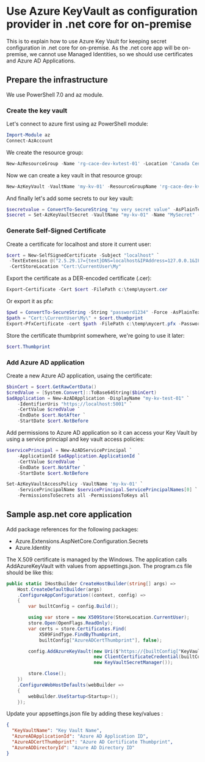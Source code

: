 # Use Azure KeyVault as configuration provider in .net core for on-premise
This is to explain how to use Azure Key Vault for keeping secret configuration in .net core for on-premise.
As the .net core app will be on-premise, we cannot use Managed Identities, so we should use certificates and Azure AD Applications.

## Prepare the infrastructure
We use PowerShell 7.0 and az module.
### Create the key vault
Let's connect to azure first using az PowerShell module:
``` powershell
Import-Module az
Connect-AzAccount
```
We create the resource group:
``` powershell
New-AzResourceGroup -Name 'rg-cace-dev-kvtest-01' -Location 'Canada Central'
```
Now we can create a key vault in that resource group:
``` powershell
New-AzKeyVault -VaultName 'my-kv-01' -ResourceGroupName 'rg-cace-dev-kvtest-01' -Location 'Canada Central'
```
And finally let's add some secrets to our key vault:
``` powershell
$secretvalue = ConvertTo-SecureString "my very secret value" -AsPlainText -Force
$secret = Set-AzKeyVaultSecret -VaultName "my-kv-01" -Name "MySecret" -SecretValue $secretvalue
```

### Generate Self-Signed Certificate
Create a certificate for localhost and store it current user:
``` powershell
$cert = New-SelfSignedCertificate -Subject "localhost" `
 -TextExtension @("2.5.29.17={text}DNS=localhost&IPAddress=127.0.0.1&IPAddress=::1") `
 -CertStoreLocation "Cert:\CurrentUser\My"
```
Export the certificate as a DER-encoded certificate (.cer):
``` powershell
Export-Certificate -Cert $cert -FilePath c:\temp\mycert.cer
```
Or export it as pfx:
``` powershell
$pwd = ConvertTo-SecureString -String "password1234" -Force -AsPlainText
$path = "Cert:\CurrentUser\My\" + $cert.thumbprint
Export-PfxCertificate -cert $path -FilePath c:\temp\mycert.pfx -Password $pwd
```
Store the certificate thumbprint somewhere, we're going to use it later:
``` powershell
$cert.Thumbprint
```
### Add Azure AD application
Create a new Azure AD application, usaing the certificate:
``` powershell
$binCert = $cert.GetRawCertData() 
$credValue = [System.Convert]::ToBase64String($binCert)
$adApplication = New-AzADApplication -DisplayName "my-kv-test-01" `
    -IdentifierUris "https://localhost:5001" `
    -CertValue $credValue `
    -EndDate $cert.NotAfter `
    -StartDate $cert.NotBefore
```
Add permissions to Azure AD application so it can access your Key Vault by using a service princiapl and key vault access policies:
``` powershell
$servicePrincipal = New-AzADServicePrincipal `
    -ApplicationId $adApplication.ApplicationId `
    -CertValue $credValue `
    -EndDate $cert.NotAfter `
    -StartDate $cert.NotBefore

Set-AzKeyVaultAccessPolicy -VaultName 'my-kv-01' `
    -ServicePrincipalName $servicePrincipal.ServicePrincipalNames[0] `
    -PermissionsToSecrets all -PermissionsToKeys all
```

## Sample asp.net core application
Add package references for the following packages:
* Azure.Extensions.AspNetCore.Configuration.Secrets
* Azure.Identity

The X.509 certificate is managed by the Windows. The application calls AddAzureKeyVault with values from appsettings.json. The program.cs file should be like this:
``` csharp
public static IHostBuilder CreateHostBuilder(string[] args) =>
    Host.CreateDefaultBuilder(args)
    .ConfigureAppConfiguration((context, config) =>
    {
        var builtConfig = config.Build();

        using var store = new X509Store(StoreLocation.CurrentUser);
        store.Open(OpenFlags.ReadOnly);
        var certs = store.Certificates.Find(
            X509FindType.FindByThumbprint,
            builtConfig["AzureADCertThumbprint"], false);

        config.AddAzureKeyVault(new Uri($"https://{builtConfig["KeyVaultName"]}.vault.azure.net/"),
                                new ClientCertificateCredential(builtConfig["AzureADDirectoryId"], builtConfig["AzureADApplicationId"], certs.OfType<X509Certificate2>().Single()),
                                new KeyVaultSecretManager());

        store.Close();
    })
    .ConfigureWebHostDefaults(webBuilder =>
    {
        webBuilder.UseStartup<Startup>();
    });
```
Update your appsettings.json file by adding these key/values :
``` json
{
  "KeyVaultName": "Key Vault Name",
  "AzureADApplicationId": "Azure AD Application ID",
  "AzureADCertThumbprint": "Azure AD Certificate Thumbprint",
  "AzureADDirectoryId": "Azure AD Directory ID"
}
```
